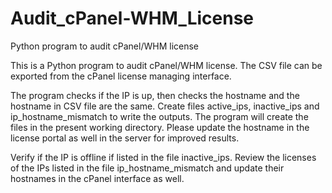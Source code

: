 # Audit_cPanel-WHM_License
Python program to audit cPanel/WHM license

This is a Python program to audit cPanel/WHM license. The CSV file can be exported from the cPanel license managing interface.

The program checks if the IP is up, then checks the hostname and the hostname in CSV file are the same.  Create files active_ips, inactive_ips and ip_hostname_mismatch to write the outputs. The program will create the files in the present working directory. Please update the hostname in the license portal as well in the server for improved results. 

Verify if the IP is offline if listed in the file inactive_ips. Review the licenses of the IPs listed in the file ip_hostname_mismatch and update their hostnames in the cPanel interface as well. 
